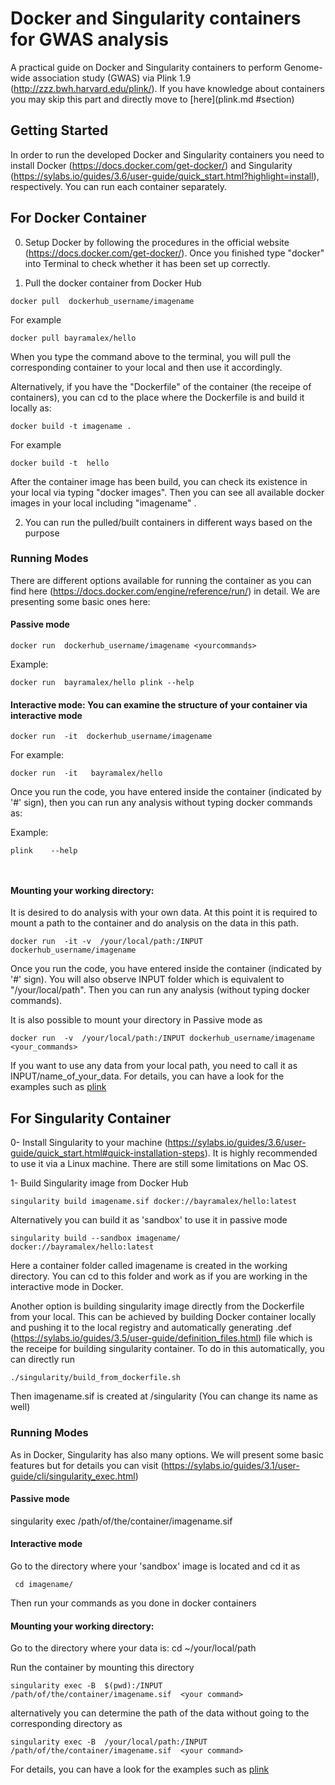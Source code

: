 # Docker and Singularity containers for GWAS analysis

A practical guide on Docker and Singularity containers to perform Genome-wide association study (GWAS) via Plink 1.9 (http://zzz.bwh.harvard.edu/plink/). If you have knowledge about containers you may skip this part and directly move to [here](plink.md #section)

## Getting Started

In order to run the developed Docker and Singularity containers you need to install Docker (https://docs.docker.com/get-docker/) and Singularity (https://sylabs.io/guides/3.6/user-guide/quick_start.html?highlight=install),  respectively. You can run each container separately.
 

## For Docker Container

0.  Setup Docker by following the procedures in the official website (https://docs.docker.com/get-docker/). Once you finished type "docker" into Terminal to check whether it has been set up correctly.

1. Pull the docker container from Docker Hub

```
docker pull  dockerhub_username/imagename

```

For example 

```
docker pull bayramalex/hello

```




When you type the command above to the terminal, you will pull the corresponding container to your local and then use it accordingly. 


Alternatively, if you have the "Dockerfile" of the container (the receipe of containers), you can cd to the place where the Dockerfile is and build it locally as:

```
docker build -t imagename .

```

For example 

```
docker build -t  hello

```

After the container image has been build, you can check its existence in your local via typing "docker images". Then you can see all available docker images in your local including  "imagename" . 

2. You can run the pulled/built containers in different ways based on the purpose

### Running Modes

 There are different options available for running the container as you can find here (https://docs.docker.com/engine/reference/run/) in detail. We are presenting some basic ones here:
 
#### Passive mode 

```
docker run  dockerhub_username/imagename <yourcommands>

```

Example: 

```
docker run  bayramalex/hello plink --help

```

#### Interactive mode: You can examine the structure of your container via interactive mode

```
docker run  -it  dockerhub_username/imagename

```

For example:

```
docker run  -it   bayramalex/hello

```

Once you run the code, you have entered inside the container (indicated by '#' sign), then you can run any analysis without typing docker commands as:



Example: 

```
plink    --help
	 
	 
```



#### Mounting your working directory:

It is desired to do analysis with your own data. At this point it is required to mount  a path to the container and do analysis on the data in this path. 

```
docker run  -it -v  /your/local/path:/INPUT dockerhub_username/imagename

```




Once you run the code, you have entered inside the container (indicated by '#' sign). You will also observe INPUT folder which is equivalent to   "/your/local/path".  Then you can run any analysis (without typing docker commands). 

It is also possible to mount your directory in  Passive mode as 

```
docker run  -v  /your/local/path:/INPUT dockerhub_username/imagename <your_commands>

```

If you want to use any data from your local path, you need to call it as  INPUT/name_of_your_data. For details, you can have a look for the examples such as [plink](plink.md#section)


## For Singularity Container

0- Install Singularity to your machine (https://sylabs.io/guides/3.6/user-guide/quick_start.html#quick-installation-steps). It is highly recommended to use  it via a Linux machine. There are still some limitations on Mac OS.

1- Build Singularity image from Docker Hub

 ```
singularity build imagename.sif docker://bayramalex/hello:latest

```

Alternatively you can build it as  'sandbox' to use it in passive mode

```
singularity build --sandbox imagename/  docker://bayramalex/hello:latest

```

Here  a container folder called imagename is created in the working directory. You can cd to this folder and work as if you  are working in the interactive mode in Docker.


Another option is building singularity image directly from the Dockerfile  from your local. This can be achieved by building Docker container locally and pushing it to the  local registry and automatically generating .def (https://sylabs.io/guides/3.5/user-guide/definition_files.html) file which is the receipe for building singularity container. To do in this automatically, you can directly run 

 ```
./singularity/build_from_dockerfile.sh
```

Then imagename.sif is created at /singularity (You can change its name as well)

### Running Modes

As in Docker, Singularity has also many options. We will present some basic features but for details you can visit (https://sylabs.io/guides/3.1/user-guide/cli/singularity_exec.html)

#### Passive mode  
 
 singularity exec /path/of/the/container/imagename.sif  <Your command>
 
#### Interactive mode 

Go to the directory where your 'sandbox' image is located and cd it as

 ```
  cd imagename/
```

Then run your commands as you done in docker containers


#### Mounting your working directory:

 Go to the directory where your data is: cd ~/your/local/path


Run the container by mounting this directory

```
singularity exec -B  $(pwd):/INPUT /path/of/the/container/imagename.sif  <your command>

```

alternatively you can determine the path of the data without going to the corresponding directory as


```
singularity exec -B  /your/local/path:/INPUT /path/of/the/container/imagename.sif  <your command>

```

For details, you can have a look for the examples such as [plink](plink.md#section)







